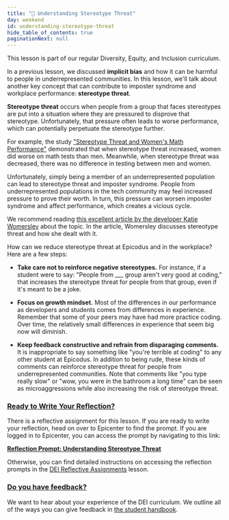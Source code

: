 ```yaml
---
title: "📓 Understanding Stereotype Threat"
day: weekend
id: understanding-stereotype-threat
hide_table_of_contents: true
paginationNext: null
---
```


This lesson is part of our regular Diversity, Equity, and Inclusion curriculum.

In a previous lesson, we discussed **implicit bias** and how it can be harmful to people in underrepresented communities. In this lesson, we'll talk about another key concept that can contribute to imposter syndrome and workplace performance: **stereotype threat**.

**Stereotype threat** occurs when people from a group that faces stereotypes are put into a situation where they are pressured to disprove that stereotype. Unfortunately, that pressure often leads to worse performance, which can potentially perpetuate the stereotype further.

For example, the study ["Stereotype Threat and Women's Math Performance"](https://www.sciencedirect.com/science/article/pii/S0022103198913737) demonstrated that when stereotype threat increased, women did worse on math tests than men. Meanwhile, when stereotype threat was decreased, there was no difference in testing between men and women.

Unfortunately, simply being a member of an underrepresented population can lead to stereotype threat and imposter syndrome. People from underrepresented populations in the tech community may feel increased pressure to prove their worth. In turn, this pressure can worsen imposter syndrome and affect performance, which creates a vicious cycle.

We recommend reading [this excellent article by the developer Katie Womersley](https://open.buffer.com/talking-about-diversity/) about the topic. In the article, Womersley discusses stereotype threat and how she dealt with it.

How can we reduce stereotype threat at Epicodus and in the workplace? Here are a few steps:

* **Take care not to reinforce negative stereotypes.** For instance, if a student were to say: "People from ___ group aren't very good at coding," that increases the stereotype threat for people from that group, even if it's meant to be a joke.

* **Focus on growth mindset.** Most of the differences in our performance as developers and students comes from differences in experience. Remember that some of your peers may have had more practice coding. Over time, the relatively small differences in experience that seem big now will diminish.

* **Keep feedback constructive and refrain from disparaging comments.** It is inappropriate to say something like "you're terrible at coding" to any other student at Epicodus. In addition to being rude, these kinds of comments can reinforce stereotype threat for people from underrepresented communities. Note that comments like "you type really slow" or "wow, you were in the bathroom a long time" can be seen as microaggressions while also increasing the risk of stereotype threat.

### [Ready to Write Your Reflection?](#ready-to-write-your-reflection)

There is a reflective assignment for this lesson. If you are ready to write your reflection, head on over to Epicenter to find the prompt. If you are logged in to Epicenter, you can access the prompt by navigating to this link:

**<span class="glyphicon glyphicon-link"></span> [Reflection Prompt: Understanding Stereotype Threat](https://epicenter.epicodus.com/journals?title=Understanding+Stereotype+Threat)** 

Otherwise, you can find detailed instructions on accessing the reflection prompts in the [DEI Reflective Assignments](/diversity-equity-and-inclusion/dei-curriculum-overview/dei-reflective-assignments#finding-the-reflection-prompts) lesson.

### [Do you have feedback?](#do-you-have-feedback)

We want to hear about your experience of the DEI curriculum. We outline all of the ways you can give feedback in [the student handbook](/student-handbook#giving-feedback).

